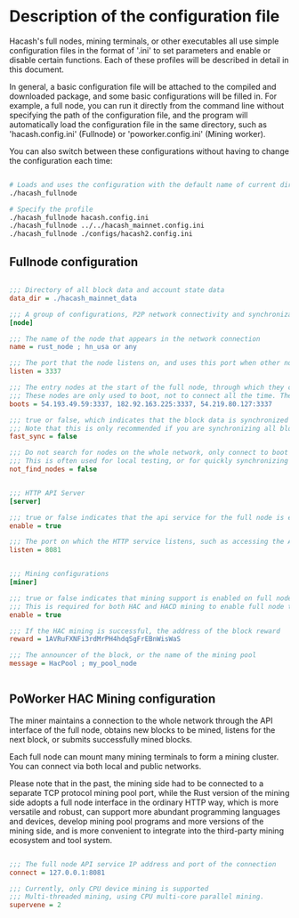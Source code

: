 # Description of the configuration file

Hacash's full nodes, mining terminals, or other executables all use simple configuration files in the format of '.ini' to set parameters and enable or disable certain functions. Each of these profiles will be described in detail in this document.

In general, a basic configuration file will be attached to the compiled and downloaded package, and some basic configurations will be filled in. For example, a full node, you can run it directly from the command line without specifying the path of the configuration file, and the program will automatically load the configuration file in the same directory, such as 'hacash.config.ini' (Fullnode) or 'poworker.config.ini' (Mining worker).

You can also switch between these configurations without having to change the configuration each time:

```bash

# Loads and uses the configuration with the default name of current directory hacash.config.ini
./hacash_fullnode

# Specify the profile
./hacash_fullnode hacash.config.ini
./hacash_fullnode ../../hacash_mainnet.config.ini
./hacash_fullnode ./configs/hacash2.config.ini

```

## Fullnode configuration

```ini

;;; Directory of all block data and account state data
data_dir = ./hacash_mainnet_data

;;; A group of configurations, P2P network connectivity and synchronization aspects
[node]

;;; The name of the node that appears in the network connection
name = rust_node ; hn_usa or any

;;; The port that the node listens on, and uses this port when other nodes connect to you
listen = 3337

;;; The entry nodes at the start of the full node, through which they can join the entire decentralized network
;;; These nodes are only used to boot, not to connect all the time. The network automatically explores to continuously connect and disconnect different full nodes, maintaining the decentralized structure of the network
boots = 54.193.49.59:3337, 182.92.163.225:3337, 54.219.80.127:3337

;;; true or false, which indicates that the block data is synchronized as quickly as possible, avoiding some security checks and data proofreading
;;; Note that this is only recommended if you are synchronizing all blocks in history from scratch, and should not be enabled if you are running normally or if the block may face forks or other inconsistencies
fast_sync = false

;;; Do not search for nodes on the whole network, only connect to boot nodes, and it is generally not recommended to enable them
;;; This is often used for local testing, or for quickly synchronizing block data between two local nodes
not_find_nodes = false


;;; HTTP API Server
[server]

;;; true or false indicates that the api service for the full node is enabled
enable = true

;;; The port on which the HTTP service listens, such as accessing the API via http://127.0.0.1:8081
listen = 8081


;;; Mining configurations
[miner]

;;; true or false indicates that mining support is enabled on full nodes
;;; This is required for both HAC and HACD mining to enable full node transaction pooling or to pack new blocks
enable = true

;;; If the HAC mining is successful, the address of the block reward
reward = 1AVRuFXNFi3rdMrPH4hdqSgFrEBnWisWaS

;;; The announcer of the block, or the name of the mining pool
message = HacPool ; my_pool_node



```

## PoWorker HAC Mining configuration


The miner maintains a connection to the whole network through the API interface of the full node, obtains new blocks to be mined, listens for the next block, or submits successfully mined blocks.

Each full node can mount many mining terminals to form a mining cluster. You can connect via both local and public networks.

Please note that in the past, the mining side had to be connected to a separate TCP protocol mining pool port, while the Rust version of the mining side adopts a full node interface in the ordinary HTTP way, which is more versatile and robust, can support more abundant programming languages and devices, develop mining pool programs and more versions of the mining side, and is more convenient to integrate into the third-party mining ecosystem and tool system.


```ini

;;; The full node API service IP address and port of the connection
connect = 127.0.0.1:8081

;;; Currently, only CPU device mining is supported
;;; Multi-threaded mining, using CPU multi-core parallel mining.
supervene = 2

```





